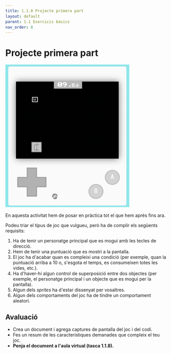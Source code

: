 ```yaml
---
title: 1.1.8 Projecte primera part
layout: default
parent: 1.1 Exercicis bàsics
nav_order: 8
---
```


# Projecte primera part

![](../../images/catch-the-cents.gif)

En aquesta activitat hem de posar en pràctica tot el que hem après fins ara. 

Podeu triar el tipus de joc que vulgueu, però ha de complir els següents requisits:

1. Ha de tenir un personatge principal que es mogui amb les tecles de direcció.
2. Hem de tenir una puntuació que es mostri a la pantalla.
3. El joc ha d'acabar quan es compleixi una condició (per exemple, quan la puntuació arriba a 10 o, s'esgota el temps, es consumeixen totes les vides, etc.).
4. Ha d'haver-hi algun control de superposició entre dos objectes (per exemple, el personatge principal i un objecte que es mogui per la pantalla).
5. Algun dels _sprites_ ha d'estar dissenyat per vosaltres.
6. Algun dels comportaments del joc ha de tindre un comportament aleatori.

## Avaluació

- Crea un document i agrega captures de pantalla del joc i del codi.
- Fes un resum de les característiques demanades que compleix el teu joc.
- **Penja el document a l'aula virtual (tasca 1.1.8).**



